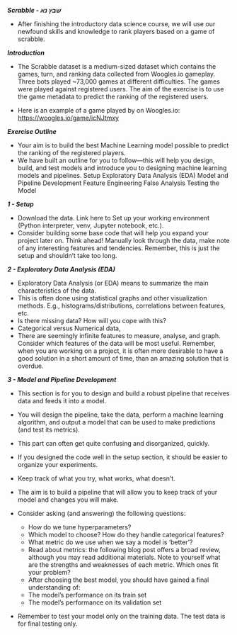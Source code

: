 ***Scrabble - שבץ נא***
- After finishing the introductory data science course, we will use our newfound skills and knowledge to rank players based on a game of scrabble.

***Introduction***
- The Scrabble dataset is a medium-sized dataset which contains the games, turn, and ranking data collected from Woogles.io gameplay. Three bots played ~73,000 games at different difficulties. The games were played against registered users. The aim of the exercise is to use the game metadata to predict the ranking of the registered users. 

- Here is an example of a game played by on Woogles.io: https://woogles.io/game/icNJtmxy 

***Exercise Outline***
- Your aim is to build the best Machine Learning model possible to predict the ranking of the registered players. 
- We have built an outline for you to follow—this will help you design, build,
  and test models and introduce you to designing machine learning models and pipelines. 
Setup
Exploratory Data Analysis (EDA)
Model and Pipeline Development
Feature Engineering
False Analysis
Testing the Model


***1 - Setup***
- Download the data. Link here to 
Set up your working environment (Python interpreter, venv, Jupyter notebook, etc.). 
- Consider building some base code that will help you expand your project later on. Think ahead!
Manually look through the data, make note of any interesting features and tendencies. 
Remember, this is just the setup and shouldn’t take too long. 

***2 - Exploratory Data Analysis (EDA)***
- Exploratory Data Analysis (or EDA) means to summarize the main characteristics of the data. 
- This is often done using statistical graphs and other visualization methods. E.g., histograms/distributions, correlations between features, etc. 
- Is there missing data? How will you cope with this?
- Categorical versus Numerical data, 
- There are seemingly infinite features to measure, analyse, and graph. Consider which features of the data will be most useful. 
Remember, when you are working on a project, it is often more desirable to have a good solution in a short amount of time, than an amazing solution that is overdue.


***3 - Model and Pipeline Development***
- This section is for you to design and build a robust pipeline that receives data and feeds it into a model. 
- You will design the pipeline, take the data, perform a machine learning algorithm, 
and output a model that can be used to make predictions (and test its metrics). 
- This part can often get quite confusing and disorganized, quickly. 
- If you designed the code well in the setup section, it should be easier to organize your experiments. 
- Keep track of what you try, what works, what doesn’t.
- The aim is to build a pipeline that will allow you to keep track of your model and changes you will make. 

- Consider asking (and answering) the following questions:
  - How do we tune hyperparameters?
  - Which model to choose? How do they handle categorical features?
  - What metric do we use when we say a model is ‘better’?
  - Read about metrics: the following blog post offers a broad review, although you may read additional materials. Note to yourself what are the strengths and weaknesses of each metric. Which ones fit your problem?
  - After choosing the best model, you should have gained a final understanding of:
  - The model’s performance on its train set
  - The model’s performance on its validation set
- Remember to test your model only on the training data. The test data is for final testing only.
